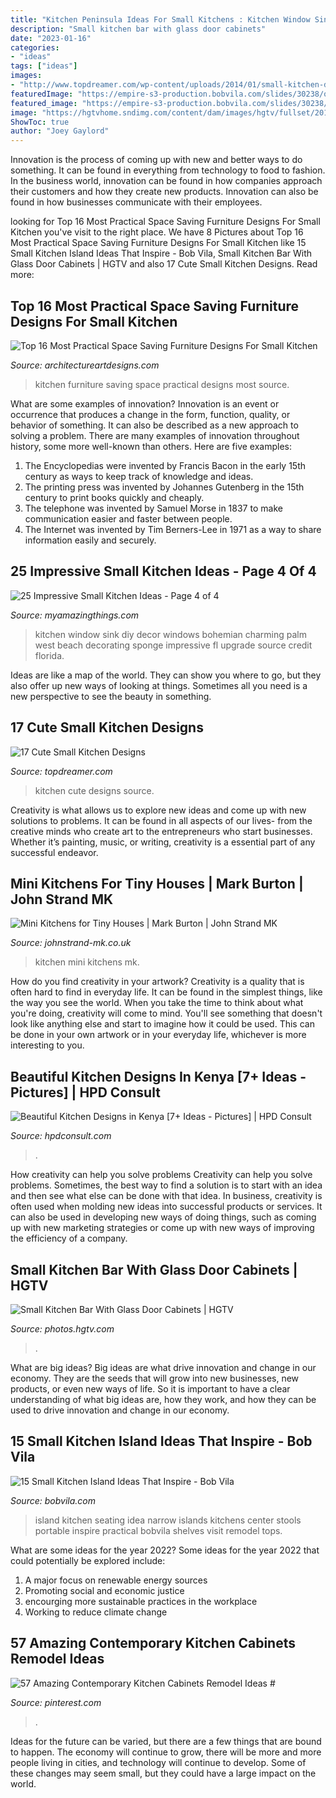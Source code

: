 ```yaml
---
title: "Kitchen Peninsula Ideas For Small Kitchens : Kitchen Window Sink Diy Decor Windows Bohemian Charming Palm West Beach Decorating Sponge Impressive Fl Upgrade Source Credit Florida"
description: "Small kitchen bar with glass door cabinets"
date: "2023-01-16"
categories:
- "ideas"
tags: ["ideas"]
images:
- "http://www.topdreamer.com/wp-content/uploads/2014/01/small-kitchen-design-5-500x747.jpg"
featuredImage: "https://empire-s3-production.bobvila.com/slides/30238/original/diana_kennedy_interiors_pc_Diane_Anton_Photography.jpg?1549670303"
featured_image: "https://empire-s3-production.bobvila.com/slides/30238/original/diana_kennedy_interiors_pc_Diane_Anton_Photography.jpg?1549670303"
image: "https://hgtvhome.sndimg.com/content/dam/images/hgtv/fullset/2014/12/3/1/Cabinet-Studio_Barksdale-Kitchen_Bar.jpg.rend.hgtvcom.616.924.suffix/1417643941494.jpeg"
ShowToc: true
author: "Joey Gaylord"
---
```



Innovation is the process of coming up with new and better ways to do something. It can be found in everything from technology to food to fashion. In the business world, innovation can be found in how companies approach their customers and how they create new products. Innovation can also be found in how businesses communicate with their employees.

	

		
looking for Top 16 Most Practical Space Saving Furniture Designs For Small Kitchen you've visit to the right place. We have 8 Pictures about Top 16 Most Practical Space Saving Furniture Designs For Small Kitchen like 15 Small Kitchen Island Ideas That Inspire - Bob Vila, Small Kitchen Bar With Glass Door Cabinets | HGTV and also 17 Cute Small Kitchen Designs. Read more:
		
    
## Top 16 Most Practical Space Saving Furniture Designs For Small Kitchen

<img loading=lazy src="https://www.architectureartdesigns.com/wp-content/uploads/2015/01/815.jpg" onerror="this.onerror=null;this.src='https://tse4.mm.bing.net/th?id=OIP.SB0RIgQvsOVkRnmBMWwHFgHaLO&amp;pid=15.1';" alt="Top 16 Most Practical Space Saving Furniture Designs For Small Kitchen">

_Source: architectureartdesigns.com_

>kitchen furniture saving space practical designs most source. 

	

What are some examples of innovation?
Innovation is an event or occurrence that produces a change in the form, function, quality, or behavior of something. It can also be described as a new approach to solving a problem. There are many examples of innovation throughout history, some more well-known than others. Here are five examples:
1. The Encyclopedias were invented by Francis Bacon in the early 15th century as ways to keep track of knowledge and ideas.
2. The printing press was invented by Johannes Gutenberg in the 15th century to print books quickly and cheaply.
3. The telephone was invented by Samuel Morse in 1837 to make communication easier and faster between people. 
4. The Internet was invented by Tim Berners-Lee in 1971 as a way to share information easily and securely. 

    
## 25 Impressive Small Kitchen Ideas - Page 4 Of 4

<img loading=lazy src="http://myamazingthings.com/wp-content/uploads/2017/03/window.jpg" onerror="this.onerror=null;this.src='https://tse3.mm.bing.net/th?id=OIP.5Q60wVOUgAxVVcHk1B8LpQHaLH&amp;pid=15.1';" alt="25 Impressive Small Kitchen Ideas - Page 4 of 4">

_Source: myamazingthings.com_

>kitchen window sink diy decor windows bohemian charming palm west beach decorating sponge impressive fl upgrade source credit florida. 

	

Ideas are like a map of the world. They can show you where to go, but they also offer up new ways of looking at things. Sometimes all you need is a new perspective to see the beauty in something.

    
## 17 Cute Small Kitchen Designs

<img loading=lazy src="http://www.topdreamer.com/wp-content/uploads/2014/01/small-kitchen-design-5-500x747.jpg" onerror="this.onerror=null;this.src='https://tse2.mm.bing.net/th?id=OIP.YNTvsATB9q8zb0QuCByLFgHaLE&amp;pid=15.1';" alt="17 Cute Small Kitchen Designs">

_Source: topdreamer.com_

>kitchen cute designs source. 

	

Creativity is what allows us to explore new ideas and come up with new solutions to problems. It can be found in all aspects of our lives- from the creative minds who create art to the entrepreneurs who start businesses. Whether it’s painting, music, or writing, creativity is a essential part of any successful endeavor.

    
## Mini Kitchens For Tiny Houses | Mark Burton | John Strand MK

<img loading=lazy src="http://johnstrand-mk.co.uk/app/uploads/2017/11/Bespoke-kitchen-with-retractable-doors-AK-7-e1510236873372.jpg" onerror="this.onerror=null;this.src='https://tse4.mm.bing.net/th?id=OIP.17fhwqi9Dh74gBG7Ce-biAHaJ8&amp;pid=15.1';" alt="Mini Kitchens for Tiny Houses | Mark Burton | John Strand MK">

_Source: johnstrand-mk.co.uk_

>kitchen mini kitchens mk. 

	

How do you find creativity in your artwork?
Creativity is a quality that is often hard to find in everyday life. It can be found in the simplest things, like the way you see the world. When you take the time to think about what you're doing, creativity will come to mind. You'll see something that doesn't look like anything else and start to imagine how it could be used. This can be done in your own artwork or in your everyday life, whichever is more interesting to you.

    
## Beautiful Kitchen Designs In Kenya [7+ Ideas - Pictures] | HPD Consult

<img loading=lazy src="https://hpdconsult.com/wp-content/uploads/2019/07/kitchen-designs-in-kenya-4.jpg" onerror="this.onerror=null;this.src='https://tse4.mm.bing.net/th?id=OIP.hQDHvRiJPd28HRvj3Fdv7AHaFj&amp;pid=15.1';" alt="Beautiful Kitchen Designs in Kenya [7+ Ideas - Pictures] | HPD Consult">

_Source: hpdconsult.com_

>. 

	

How creativity can help you solve problems
Creativity can help you solve problems. Sometimes, the best way to find a solution is to start with an idea and then see what else can be done with that idea. In business, creativity is often used when molding new ideas into successful products or services. It can also be used in developing new ways of doing things, such as coming up with new marketing strategies or come up with new ways of improving the efficiency of a company.

    
## Small Kitchen Bar With Glass Door Cabinets | HGTV

<img loading=lazy src="https://hgtvhome.sndimg.com/content/dam/images/hgtv/fullset/2014/12/3/1/Cabinet-Studio_Barksdale-Kitchen_Bar.jpg.rend.hgtvcom.616.924.suffix/1417643941494.jpeg" onerror="this.onerror=null;this.src='https://tse3.mm.bing.net/th?id=OIP.Iqy1mfh_EEvtS8JhqiK7LAHaLH&amp;pid=15.1';" alt="Small Kitchen Bar With Glass Door Cabinets | HGTV">

_Source: photos.hgtv.com_

>. 

	

What are big ideas?
Big ideas are what drive innovation and change in our economy. They are the seeds that will grow into new businesses, new products, or even new ways of life. So it is important to have a clear understanding of what big ideas are, how they work, and how they can be used to drive innovation and change in our economy.

    
## 15 Small Kitchen Island Ideas That Inspire - Bob Vila

<img loading=lazy src="https://empire-s3-production.bobvila.com/slides/30238/original/diana_kennedy_interiors_pc_Diane_Anton_Photography.jpg?1549670303" onerror="this.onerror=null;this.src='https://tse1.mm.bing.net/th?id=OIP.OQfE6kMYOC1Ox7qb5OEIyQHaJ4&amp;pid=15.1';" alt="15 Small Kitchen Island Ideas That Inspire - Bob Vila">

_Source: bobvila.com_

>island kitchen seating idea narrow islands kitchens center stools portable inspire practical bobvila shelves visit remodel tops. 

	

What are some ideas for the year 2022?
Some ideas for the year 2022 that could potentially be explored include: 
1. A major focus on renewable energy sources 
2. Promoting social and economic justice 
3. encourging more sustainable practices in the workplace 
4. Working to reduce climate change 

    
## 57 Amazing Contemporary Kitchen Cabinets Remodel Ideas #

<img loading=lazy src="https://i.pinimg.com/736x/cb/aa/81/cbaa8132658f714bb9f971da966e3a5b.jpg" onerror="this.onerror=null;this.src='https://tse3.mm.bing.net/th?id=OIP.1SMtJZrbYThOnV_Jw6qiqwHaJ3&amp;pid=15.1';" alt="57 Amazing Contemporary Kitchen Cabinets Remodel Ideas #">

_Source: pinterest.com_

>. 

	

Ideas for the future can be varied, but there are a few things that are bound to happen. The economy will continue to grow, there will be more and more people living in cities, and technology will continue to develop. Some of these changes may seem small, but they could have a large impact on the world.

